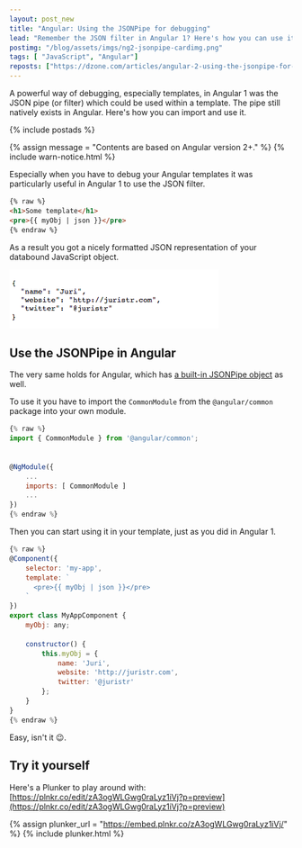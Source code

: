 ```yaml
---
layout: post_new
title: "Angular: Using the JSONPipe for debugging"
lead: "Remember the JSON filter in Angular 1? Here's how you can use it in Angular"
postimg: "/blog/assets/imgs/ng2-jsonpipe-cardimg.png"
tags: [ "JavaScript", "Angular"]
reposts: ["https://dzone.com/articles/angular-2-using-the-jsonpipe-for-debugging"]
---
```


<div class="article-intro">
	A powerful way of debugging, especially templates, in Angular 1 was the JSON pipe (or filter) which could be used within a template. The pipe still natively exists in Angular. Here's how you can import and use it.
</div>

{% include postads %}

{% assign message = "Contents are based on Angular version 2+." %}
{% include warn-notice.html %}

Especially when you have to debug your Angular templates it was particularly useful in Angular 1 to use the JSON filter.

```html
{% raw %}
<h1>Some template</h1>
<pre>{{ myObj | json }}</pre>
{% endraw %}
```

As a result you got a nicely formatted JSON representation of your databound JavaScript object.

![](/blog/assets/imgs/json-pipe-result.png)

## Use the JSONPipe in Angular

The very same holds for Angular, which has [a built-in JSONPipe object](https://angular.io/docs/ts/latest/api/common/index/JsonPipe-pipe.html) as well.

To use it you have to import the `CommonModule` from the `@angular/common` package into your own module.

```javascript
{% raw %}
import { CommonModule } from '@angular/common';


@NgModule({
    ...
    imports: [ CommonModule ]
    ...
})
{% endraw %}
```

Then you can start using it in your template, just as you did in Angular 1.

```javascript
{% raw %}
@Component({
    selector: 'my-app',
    template: `
      <pre>{{ myObj | json }}</pre>
    `
})
export class MyAppComponent {
    myObj: any;

    constructor() {
        this.myObj = {
            name: 'Juri',
            website: 'http://juristr.com',
            twitter: '@juristr'
        };
    }
}
{% endraw %}
```

Easy, isn't it :wink:.

## Try it yourself

Here's a Plunker to play around with: [https://plnkr.co/edit/zA3ogWLGwg0raLyz1iVj?p=preview](https://plnkr.co/edit/zA3ogWLGwg0raLyz1iVj?p=preview)

{% assign plunker_url = "https://embed.plnkr.co/zA3ogWLGwg0raLyz1iVj/" %}
{% include plunker.html %}


